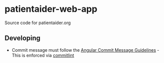 # patientaider-web-app

Source code for patientaider.org

## Developing

- Commit message must follow the [Angular Commit Message Guidelines](https://github.com/angular/angular/blob/master/CONTRIBUTING.md#-commit-message-guidelines) - This is enforced via [commitlint](https://github.com/marionebl/commitlint)
